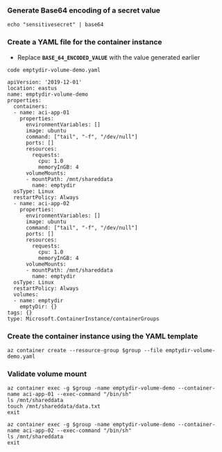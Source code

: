 
### Generate Base64 encoding of a secret value
```
echo "sensitivesecret" | base64
```

### Create a YAML file for the container instance
* Replace **`BASE_64_ENCODED_VALUE`** with the value generated earlier
```
code emptydir-volume-demo.yaml

apiVersion: '2019-12-01'
location: eastus
name: emptydir-volume-demo
properties:
  containers:
  - name: aci-app-01
    properties:
      environmentVariables: []
      image: ubuntu
      command: ["tail", "-f", "/dev/null"]
      ports: []
      resources:
        requests:
          cpu: 1.0
          memoryInGB: 4
      volumeMounts:
      - mountPath: /mnt/shareddata
        name: emptydir
  osType: Linux
  restartPolicy: Always
  - name: aci-app-02
    properties:
      environmentVariables: []
      image: ubuntu
      command: ["tail", "-f", "/dev/null"]
      ports: []
      resources:
        requests:
          cpu: 1.0
          memoryInGB: 4
      volumeMounts:
      - mountPath: /mnt/shareddata
        name: emptydir
  osType: Linux
  restartPolicy: Always
  volumes:
  - name: emptydir
    emptyDir: {}
tags: {}
type: Microsoft.ContainerInstance/containerGroups
```

### Create the container instance using the YAML template
```
az container create --resource-group $group --file emptydir-volume-demo.yaml
```

### Validate volume mount
```
az container exec -g $group -name emptydir-volume-demo --container-name aci-app-01 --exec-command "/bin/sh"
ls /mnt/shareddata
touch /mnt/shareddata/data.txt
exit

az container exec -g $group -name emptydir-volume-demo --container-name aci-app-02 --exec-command "/bin/sh"
ls /mnt/shareddata
exit
```

